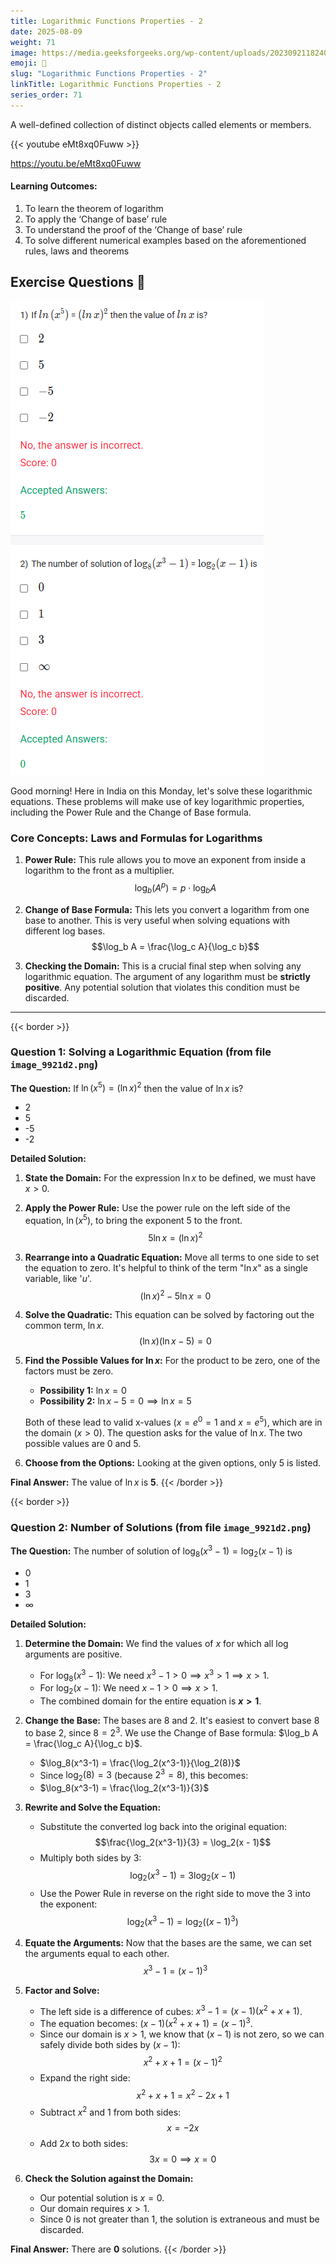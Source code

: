 ```yaml
---
title: Logarithmic Functions Properties - 2                      
date: 2025-08-09
weight: 71
image: https://media.geeksforgeeks.org/wp-content/uploads/20230921182405/Deribvative-of-Logarithmic-Function.png
emoji: 🧮
slug: "Logarithmic Functions Properties - 2"
linkTitle: Logarithmic Functions Properties - 2  
series_order: 71
---
```


A well-defined collection of distinct objects called elements or members.

{{< youtube eMt8xq0Fuww >}}

https://youtu.be/eMt8xq0Fuww

#### Learning Outcomes:

1. To learn the theorem of logarithm
2. To apply the ‘Change of base’ rule
3. To understand the proof of the ‘Change of base’ rule
4. To solve different numerical examples based on the aforementioned rules, laws and theorems


## Exercise Questions 🧠

![alt text](image.png)

Good morning! Here in India on this Monday, let's solve these logarithmic equations. These problems will make use of key logarithmic properties, including the Power Rule and the Change of Base formula.

### **Core Concepts: Laws and Formulas for Logarithms**

1.  **Power Rule:** This rule allows you to move an exponent from inside a logarithm to the front as a multiplier.
    $$\log_b(A^p) = p \cdot \log_b A$$

2.  **Change of Base Formula:** This lets you convert a logarithm from one base to another. This is very useful when solving equations with different log bases.
    $$\log_b A = \frac{\log_c A}{\log_c b}$$

3.  **Checking the Domain:** This is a crucial final step when solving any logarithmic equation. The argument of any logarithm must be **strictly positive**. Any potential solution that violates this condition must be discarded.

---
{{< border >}}
### **Question 1: Solving a Logarithmic Equation** (from file `image_9921d2.png`)

**The Question:**
If $\ln(x^5) = (\ln x)^2$ then the value of $\ln x$ is?
* 2
* 5
* -5
* -2

**Detailed Solution:**

1.  **State the Domain:** For the expression $\ln x$ to be defined, we must have $x > 0$.

2.  **Apply the Power Rule:** Use the power rule on the left side of the equation, $\ln(x^5)$, to bring the exponent 5 to the front.
    $$5 \ln x = (\ln x)^2$$

3.  **Rearrange into a Quadratic Equation:** Move all terms to one side to set the equation to zero. It's helpful to think of the term "$\ln x$" as a single variable, like '$u$'.
    $$(\ln x)^2 - 5 \ln x = 0$$

4.  **Solve the Quadratic:** This equation can be solved by factoring out the common term, $\ln x$.
    $$(\ln x)(\ln x - 5) = 0$$

5.  **Find the Possible Values for $\ln x$:** For the product to be zero, one of the factors must be zero.
    * **Possibility 1:** $\ln x = 0$
    * **Possibility 2:** $\ln x - 5 = 0 \implies \ln x = 5$

    Both of these lead to valid x-values ($x=e^0=1$ and $x=e^5$), which are in the domain ($x>0$). The question asks for the value of $\ln x$. The two possible values are 0 and 5.

6.  **Choose from the Options:** Looking at the given options, only 5 is listed.

**Final Answer:** The value of $\ln x$ is **5**.
{{< /border >}}

{{< border >}}
### **Question 2: Number of Solutions** (from file `image_9921d2.png`)

**The Question:**
The number of solution of $\log_8(x^3 - 1) = \log_2(x - 1)$ is
* 0
* 1
* 3
* $\infty$

**Detailed Solution:**

1.  **Determine the Domain:** We find the values of $x$ for which all log arguments are positive.
    * For $\log_8(x^3 - 1)$: We need $x^3 - 1 > 0 \implies x^3 > 1 \implies x > 1$.
    * For $\log_2(x - 1)$: We need $x - 1 > 0 \implies x > 1$.
    * The combined domain for the entire equation is **$x > 1$**.

2.  **Change the Base:** The bases are 8 and 2. It's easiest to convert base 8 to base 2, since $8 = 2^3$. We use the Change of Base formula: $\log_b A = \frac{\log_c A}{\log_c b}$.
    * $\log_8(x^3-1) = \frac{\log_2(x^3-1)}{\log_2(8)}$
    * Since $\log_2(8) = 3$ (because $2^3=8$), this becomes:
    * $\log_8(x^3-1) = \frac{\log_2(x^3-1)}{3}$

3.  **Rewrite and Solve the Equation:**
    * Substitute the converted log back into the original equation:
    $$\frac{\log_2(x^3-1)}{3} = \log_2(x - 1)$$
    * Multiply both sides by 3:
    $$\log_2(x^3-1) = 3\log_2(x-1)$$
    * Use the Power Rule in reverse on the right side to move the 3 into the exponent:
    $$\log_2(x^3-1) = \log_2((x-1)^3)$$

4.  **Equate the Arguments:** Now that the bases are the same, we can set the arguments equal to each other.
    $$x^3-1 = (x-1)^3$$

5.  **Factor and Solve:**
    * The left side is a difference of cubes: $x^3-1 = (x-1)(x^2+x+1)$.
    * The equation becomes: $(x-1)(x^2+x+1) = (x-1)^3$.
    * Since our domain is $x>1$, we know that $(x-1)$ is not zero, so we can safely divide both sides by $(x-1)$:
    $$x^2+x+1 = (x-1)^2$$
    * Expand the right side:
    $$x^2+x+1 = x^2 - 2x + 1$$
    * Subtract $x^2$ and $1$ from both sides:
    $$x = -2x$$
    * Add $2x$ to both sides:
    $$3x = 0 \implies x = 0$$

6.  **Check the Solution against the Domain:**
    * Our potential solution is $x=0$.
    * Our domain requires $x>1$.
    * Since 0 is not greater than 1, the solution is extraneous and must be discarded.

**Final Answer:** There are **0** solutions.
{{< /border >}}